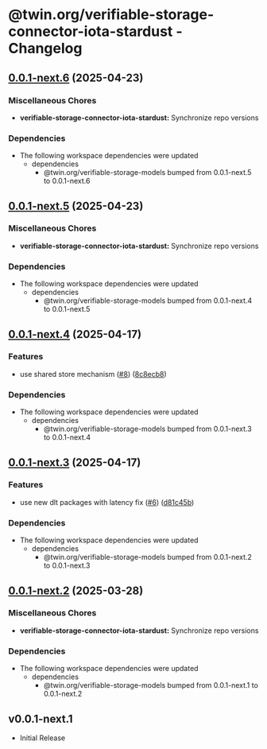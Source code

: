 # @twin.org/verifiable-storage-connector-iota-stardust - Changelog

## [0.0.1-next.6](https://github.com/twinfoundation/verifiable-storage/compare/verifiable-storage-connector-iota-stardust-v0.0.1-next.5...verifiable-storage-connector-iota-stardust-v0.0.1-next.6) (2025-04-23)


### Miscellaneous Chores

* **verifiable-storage-connector-iota-stardust:** Synchronize repo versions


### Dependencies

* The following workspace dependencies were updated
  * dependencies
    * @twin.org/verifiable-storage-models bumped from 0.0.1-next.5 to 0.0.1-next.6

## [0.0.1-next.5](https://github.com/twinfoundation/verifiable-storage/compare/verifiable-storage-connector-iota-stardust-v0.0.1-next.4...verifiable-storage-connector-iota-stardust-v0.0.1-next.5) (2025-04-23)


### Miscellaneous Chores

* **verifiable-storage-connector-iota-stardust:** Synchronize repo versions


### Dependencies

* The following workspace dependencies were updated
  * dependencies
    * @twin.org/verifiable-storage-models bumped from 0.0.1-next.4 to 0.0.1-next.5

## [0.0.1-next.4](https://github.com/twinfoundation/verifiable-storage/compare/verifiable-storage-connector-iota-stardust-v0.0.1-next.3...verifiable-storage-connector-iota-stardust-v0.0.1-next.4) (2025-04-17)


### Features

* use shared store mechanism ([#8](https://github.com/twinfoundation/verifiable-storage/issues/8)) ([8c8ecb8](https://github.com/twinfoundation/verifiable-storage/commit/8c8ecb83d32431952c594ea23d37040991f5b4d3))


### Dependencies

* The following workspace dependencies were updated
  * dependencies
    * @twin.org/verifiable-storage-models bumped from 0.0.1-next.3 to 0.0.1-next.4

## [0.0.1-next.3](https://github.com/twinfoundation/verifiable-storage/compare/verifiable-storage-connector-iota-stardust-v0.0.1-next.2...verifiable-storage-connector-iota-stardust-v0.0.1-next.3) (2025-04-17)


### Features

* use new dlt packages with latency fix ([#6](https://github.com/twinfoundation/verifiable-storage/issues/6)) ([d81c45b](https://github.com/twinfoundation/verifiable-storage/commit/d81c45bce035864a41bbd498815169d7257fbcb8))


### Dependencies

* The following workspace dependencies were updated
  * dependencies
    * @twin.org/verifiable-storage-models bumped from 0.0.1-next.2 to 0.0.1-next.3

## [0.0.1-next.2](https://github.com/twinfoundation/verifiable-storage/compare/verifiable-storage-connector-iota-stardust-v0.0.1-next.1...verifiable-storage-connector-iota-stardust-v0.0.1-next.2) (2025-03-28)


### Miscellaneous Chores

* **verifiable-storage-connector-iota-stardust:** Synchronize repo versions


### Dependencies

* The following workspace dependencies were updated
  * dependencies
    * @twin.org/verifiable-storage-models bumped from 0.0.1-next.1 to 0.0.1-next.2

## v0.0.1-next.1

- Initial Release
